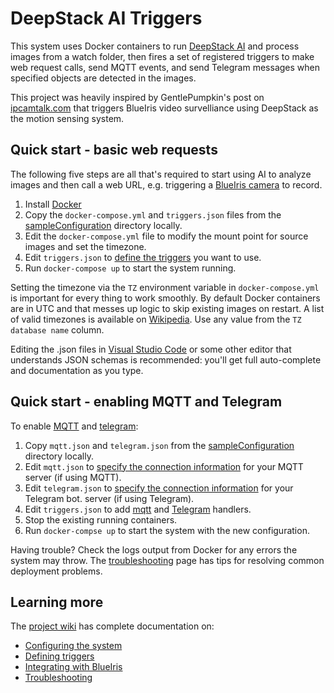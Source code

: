 # DeepStack AI Triggers

This system uses Docker containers to run [DeepStack AI](https://deepstack.cc/) and process images
from a watch folder, then fires a set of registered triggers to make web request calls, send MQTT
events, and send Telegram messages when specified objects are detected in the images.

This project was heavily inspired by GentlePumpkin's post on [ipcamtalk.com](https://ipcamtalk.com/threads/tool-tutorial-free-ai-person-detection-for-blue-iris.37330/)
that triggers BlueIris video survelliance using DeepStack as the motion sensing system.

## Quick start - basic web requests

The following five steps are all that's required to start using AI to analyze images and
then call a web URL, e.g. triggering a [BlueIris camera](https://github.com/danecreekphotography/node-deepstackai-trigger/wiki/Integrating-with-BlueIris) to record.

1. Install [Docker](http://www.docker.com/)
2. Copy the `docker-compose.yml` and `triggers.json` files from the [sampleConfiguration](https://github.com/danecreekphotography/node-deepstackai-trigger/tree/master/sampleConfiguration) directory locally.
3. Edit the `docker-compose.yml` file to modify the mount point for source images and set the timezone.
4. Edit `triggers.json` to [define the triggers](https://github.com/danecreekphotography/node-deepstackai-trigger/wiki/Defining-triggers) you want to use.
5. Run `docker-compose up` to start the system running.

Setting the timezone via the `TZ` environment variable in `docker-compose.yml` is important for
every thing to work smoothly. By default Docker containers are in UTC and that messes up
logic to skip existing images on restart. A list of valid timezones is available on
[Wikipedia](https://en.wikipedia.org/wiki/List_of_tz_database_time_zones). Use any value
from the `TZ database name` column.

Editing the .json files in [Visual Studio Code](https://code.visualstudio.com/) or some other editor
that understands JSON schemas is recommended: you'll get full auto-complete and documentation as
you type.

## Quick start - enabling MQTT and Telegram

To enable [MQTT](https://github.com/danecreekphotography/node-deepstackai-trigger/wiki/Configuration#enabling--configuring-mqtt) and [telegram](https://github.com/danecreekphotography/node-deepstackai-trigger/wiki/Configuration#enabling--configuring-telegram):

1. Copy `mqtt.json` and `telegram.json` from the [sampleConfiguration](https://github.com/danecreekphotography/node-deepstackai-trigger/tree/master/sampleConfiguration) directory locally.
2. Edit `mqtt.json` to [specify the connection information](https://github.com/danecreekphotography/node-deepstackai-trigger/wiki/Configuration#enabling--configuring-mqtt) for your MQTT server (if using MQTT).
3. Edit `telegram.json` to [specify the connection information](https://github.com/danecreekphotography/node-deepstackai-trigger/wiki/Configuration#enabling--configuring-telegram) for your Telegram bot.
   server (if using Telegram).
4. Edit `triggers.json` to add [mqtt](https://github.com/danecreekphotography/node-deepstackai-trigger/wiki/Defining-triggers#defining-mqtt-handlers) and [Telegram](https://github.com/danecreekphotography/node-deepstackai-trigger/wiki/Defining-triggers#defining-telegram-handlers) handlers.
5. Stop the existing running containers.
6. Run `docker-compse up` to start the system with the new configuration.

Having trouble? Check the logs output from Docker for any errors the system may throw.
The [troubleshooting](https://github.com/danecreekphotography/node-deepstackai-trigger/wiki/Troubleshooting)
page has tips for resolving common deployment problems.

## Learning more

The [project wiki](https://github.com/danecreekphotography/node-deepstackai-trigger/wiki) has complete documentation on:

- [Configuring the system](https://github.com/danecreekphotography/node-deepstackai-trigger/wiki/Configuration)
- [Defining triggers](https://github.com/danecreekphotography/node-deepstackai-trigger/wiki/Defining-triggers)
- [Integrating with BlueIris](https://github.com/danecreekphotography/node-deepstackai-trigger/wiki/Integrating-with-BlueIris)
- [Troubleshooting](https://github.com/danecreekphotography/node-deepstackai-trigger/wiki/Troubleshooting)
